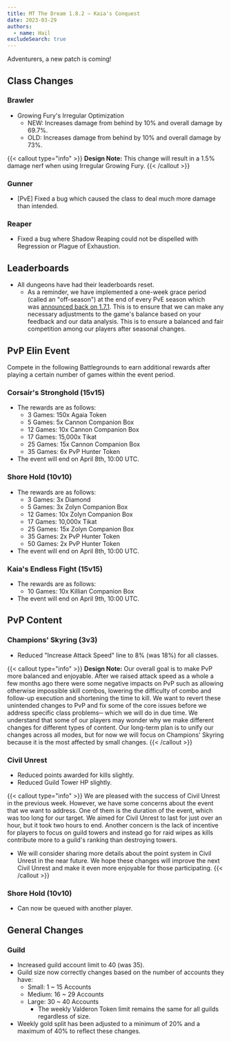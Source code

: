 ```yaml
---
title: MT The Dream 1.8.2 – Kaia's Conquest
date: 2023-03-29
authors:
  - name: Hail
excludeSearch: true
---
```


Adventurers, a new patch is coming!

Class Changes
-------------

### Brawler

-   Growing Fury's Irregular Optimization
    -   NEW: Increases damage from behind by 10% and overall damage by 69.7%.
    -   OLD: Increases damage from behind by 10% and overall damage by 73%.

{{< callout type="info" >}}
**Design Note:** This change will result in a 1.5% damage nerf when using Irregular Growing Fury.
{{< /callout >}}

### Gunner

-   [PvE] Fixed a bug which caused the class to deal much more damage than intended.

### Reaper

-   Fixed a bug where Shadow Reaping could not be dispelled with Regression or Plague of Exhaustion.

Leaderboards
------------

-   All dungeons have had their leaderboards reset.
    -   As a reminder, we have implemented a one-week grace period (called an "off-season") at the end of every PvE season which was [announced back on 1.7.1](https://menmastera.com/patch-notes-menmas-tera-1-7-1-pve-adjustments/). This is to ensure that we can make any necessary adjustments to the game's balance based on your feedback and our data analysis. This is to ensure a balanced and fair competition among our players after seasonal changes.

PvP Elin Event
--------------

Compete in the following Battlegrounds to earn additional rewards after playing a certain number of games within the event period.

### Corsair's Stronghold (15v15)

-   The rewards are as follows:
    -   3 Games: 150x Agaia Token
    -   5 Games: 5x Cannon Companion Box
    -   12 Games: 10x Cannon Companion Box
    -   17 Games: 15,000x Tikat
    -   25 Games: 15x Cannon Companion Box
    -   35 Games: 6x PvP Hunter Token
-   The event will end on April 8th, 10:00 UTC.

### Shore Hold (10v10)

-   The rewards are as follows:
    -   3 Games: 3x Diamond
    -   5 Games: 3x Zolyn Companion Box
    -   12 Games: 10x Zolyn Companion Box
    -   17 Games: 10,000x Tikat
    -   25 Games: 15x Zolyn Companion Box
    -   35 Games: 2x PvP Hunter Token
    -   50 Games: 2x PvP Hunter Token
-   The event will end on April 8th, 10:00 UTC.

### Kaia's Endless Fight (15v15)

-   The rewards are as follows:
    -   10 Games: 10x Killian Companion Box
-   The event will end on April 9th, 10:00 UTC.

PvP Content
-----------

### Champions' Skyring (3v3)

-   Reduced "Increase Attack Speed" line to 8% (was 18%) for all classes.

{{< callout type="info" >}}
**Design Note:** Our overall goal is to make PvP more balanced and enjoyable. After we raised attack speed as a whole a few months ago there were some negative impacts on PvP such as allowing otherwise impossible skill combos, lowering the difficulty of combo and follow-up execution and shortening the time to kill. We want to revert these unintended changes to PvP and fix some of the core issues before we address specific class problems─ which we will do in due time. We understand that some of our players may wonder why we make different changes for different types of content. Our long-term plan is to unify our changes across all modes, but for now we will focus on Champions' Skyring because it is the most affected by small changes.
{{< /callout >}}

### Civil Unrest

-   Reduced points awarded for kills slightly.
-   Reduced Guild Tower HP slightly.

{{< callout type="info" >}}
We are pleased with the success of Civil Unrest in the previous week. However, we have some concerns about the event that we want to address. One of them is the duration of the event, which was too long for our target. We aimed for Civil Unrest to last for just over an hour, but it took two hours to end. Another concern is the lack of incentive for players to focus on guild towers and instead go for raid wipes as kills contribute more to a guild's ranking than destroying towers. 
* We will consider sharing more details about the point system in Civil Unrest in the near future. We hope these changes will improve the next Civil Unrest and make it even more enjoyable for those participating.
{{< /callout >}}

### Shore Hold (10v10)

-   Can now be queued with another player.

General Changes
---------------

### Guild

-   Increased guild account limit to 40 (was 35).
-   Guild size now correctly changes based on the number of accounts they have:
    -   Small: 1 ~ 15 Accounts
    -   Medium: 16 ~ 29 Accounts
    -   Large: 30 ~ 40 Accounts
        -   The weekly Valderon Token limit remains the same for all guilds regardless of size.
-   Weekly gold split has been adjusted to a minimum of 20% and a maximum of 40% to reflect these changes.